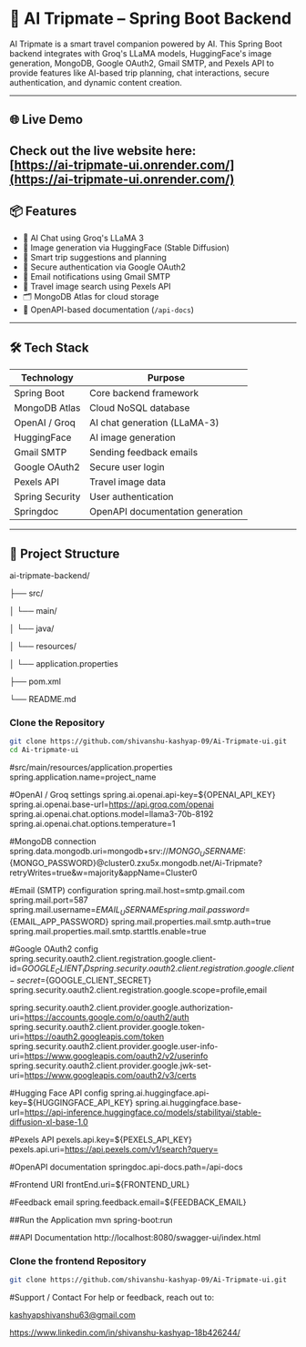 # 🚀 AI Tripmate – Spring Boot Backend

AI Tripmate is a smart travel companion powered by AI. This Spring Boot backend integrates with Groq's LLaMA models, HuggingFace's image generation, MongoDB, Google OAuth2, Gmail SMTP, and Pexels API to provide features like AI-based trip planning, chat interactions, secure authentication, and dynamic content creation.

---
## 🌐 Live Demo

Check out the live website here:  
[https://ai-tripmate-ui.onrender.com/](https://ai-tripmate-ui.onrender.com/)
---
## 📦 Features

- 🤖 AI Chat using Groq's LLaMA 3
- 🧠 Image generation via HuggingFace (Stable Diffusion)
- 🧭 Smart trip suggestions and planning
- 🔐 Secure authentication via Google OAuth2
- 📧 Email notifications using Gmail SMTP
- 📸 Travel image search using Pexels API
- 🗂 MongoDB Atlas for cloud storage
- 📄 OpenAPI-based documentation (`/api-docs`)

---

## 🛠️ Tech Stack

| Technology | Purpose |
|------------|---------|
| Spring Boot | Core backend framework |
| MongoDB Atlas | Cloud NoSQL database |
| OpenAI / Groq | AI chat generation (LLaMA-3) |
| HuggingFace | AI image generation |
| Gmail SMTP | Sending feedback emails |
| Google OAuth2 | Secure user login |
| Pexels API | Travel image data |
| Spring Security | User authentication |
| Springdoc | OpenAPI documentation generation |

---

## 📁 Project Structure
ai-tripmate-backend/

├── src/

│ └── main/

│ └── java/

│ └── resources/

│ └── application.properties

├── pom.xml

└── README.md

### Clone the Repository
```bash
git clone https://github.com/shivanshu-kashyap-09/Ai-Tripmate-ui.git
cd Ai-tripmate-ui
```

#src/main/resources/application.properties
spring.application.name=project_name

#OpenAI / Groq settings
spring.ai.openai.api-key=${OPENAI_API_KEY}
spring.ai.openai.base-url=https://api.groq.com/openai
spring.ai.openai.chat.options.model=llama3-70b-8192
spring.ai.openai.chat.options.temperature=1

#MongoDB connection
spring.data.mongodb.uri=mongodb+srv://${MONGO_USERNAME}:${MONGO_PASSWORD}@cluster0.zxu5x.mongodb.net/Ai-Tripmate?retryWrites=true&w=majority&appName=Cluster0

#Email (SMTP) configuration
spring.mail.host=smtp.gmail.com
spring.mail.port=587
spring.mail.username=${EMAIL_USERNAME}
spring.mail.password=${EMAIL_APP_PASSWORD}
spring.mail.properties.mail.smtp.auth=true
spring.mail.properties.mail.smtp.starttls.enable=true

#Google OAuth2 config
spring.security.oauth2.client.registration.google.client-id=${GOOGLE_CLIENT_ID}
spring.security.oauth2.client.registration.google.client-secret=${GOOGLE_CLIENT_SECRET}
spring.security.oauth2.client.registration.google.scope=profile,email

spring.security.oauth2.client.provider.google.authorization-uri=https://accounts.google.com/o/oauth2/auth
spring.security.oauth2.client.provider.google.token-uri=https://oauth2.googleapis.com/token
spring.security.oauth2.client.provider.google.user-info-uri=https://www.googleapis.com/oauth2/v2/userinfo
spring.security.oauth2.client.provider.google.jwk-set-uri=https://www.googleapis.com/oauth2/v3/certs

#Hugging Face API config
spring.ai.huggingface.api-key=${HUGGINGFACE_API_KEY}
spring.ai.huggingface.base-url=https://api-inference.huggingface.co/models/stabilityai/stable-diffusion-xl-base-1.0

#Pexels API
pexels.api.key=${PEXELS_API_KEY}
pexels.api.uri=https://api.pexels.com/v1/search?query=

#OpenAPI documentation
springdoc.api-docs.path=/api-docs

#Frontend URI
frontEnd.uri=${FRONTEND_URL}

#Feedback email
spring.feedback.email=${FEEDBACK_EMAIL}

##Run the Application
mvn spring-boot:run

##API Documentation
http://localhost:8080/swagger-ui/index.html

### Clone the frontend Repository
```bash
git clone https://github.com/shivanshu-kashyap-09/Ai-Tripmate-ui.git
```
#Support / Contact
For help or feedback, reach out to:

kashyapshivanshu63@gmail.com

https://www.linkedin.com/in/shivanshu-kashyap-18b426244/
